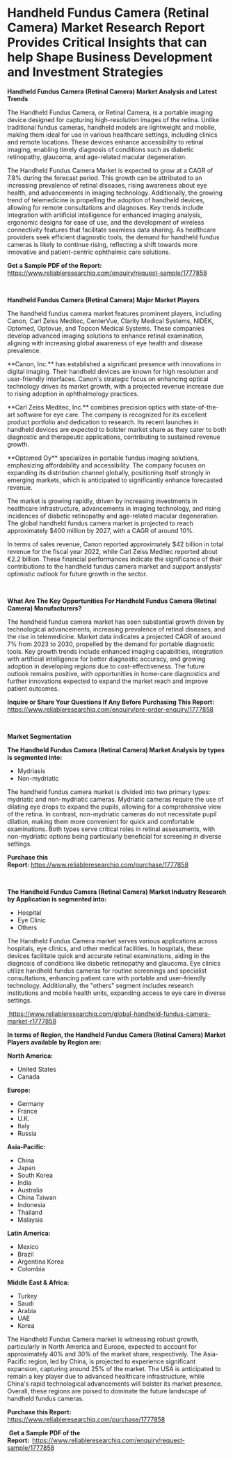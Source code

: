 <p><h1>Handheld Fundus Camera (Retinal Camera) Market Research Report Provides Critical Insights that can help Shape Business Development and Investment Strategies</h1></p><p><strong>Handheld Fundus Camera (Retinal Camera) Market Analysis and Latest Trends</strong></p>
<p><p>The Handheld Fundus Camera, or Retinal Camera, is a portable imaging device designed for capturing high-resolution images of the retina. Unlike traditional fundus cameras, handheld models are lightweight and mobile, making them ideal for use in various healthcare settings, including clinics and remote locations. These devices enhance accessibility to retinal imaging, enabling timely diagnosis of conditions such as diabetic retinopathy, glaucoma, and age-related macular degeneration.</p><p>The Handheld Fundus Camera Market is expected to grow at a CAGR of 7.8% during the forecast period. This growth can be attributed to an increasing prevalence of retinal diseases, rising awareness about eye health, and advancements in imaging technology. Additionally, the growing trend of telemedicine is propelling the adoption of handheld devices, allowing for remote consultations and diagnoses. Key trends include integration with artificial intelligence for enhanced imaging analysis, ergonomic designs for ease of use, and the development of wireless connectivity features that facilitate seamless data sharing. As healthcare providers seek efficient diagnostic tools, the demand for handheld fundus cameras is likely to continue rising, reflecting a shift towards more innovative and patient-centric ophthalmic care solutions.</p></p>
<p><strong>Get a Sample PDF of the Report:&nbsp;</strong> <a href="https://www.reliableresearchiq.com/enquiry/request-sample/1777858?utm_campaign=3538&utm_medium=2&utm_source=Github&utm_content=ia&utm_term=14042025&utm_id=handheld-fundus-camera-retinal-camera">https://www.reliableresearchiq.com/enquiry/request-sample/1777858</a></p>
<p>&nbsp;</p>
<p><strong>Handheld Fundus Camera (Retinal Camera) Major Market Players</strong></p>
<p><p>The handheld fundus camera market features prominent players, including Canon, Carl Zeiss Meditec, CenterVue, Clarity Medical Systems, NIDEK, Optomed, Optovue, and Topcon Medical Systems. These companies develop advanced imaging solutions to enhance retinal examination, aligning with increasing global awareness of eye health and disease prevalence.</p><p>**Canon, Inc.** has established a significant presence with innovations in digital imaging. Their handheld devices are known for high resolution and user-friendly interfaces. Canon's strategic focus on enhancing optical technology drives its market growth, with a projected revenue increase due to rising adoption in ophthalmology practices.</p><p>**Carl Zeiss Meditec, Inc.** combines precision optics with state-of-the-art software for eye care. The company is recognized for its excellent product portfolio and dedication to research. Its recent launches in handheld devices are expected to bolster market share as they cater to both diagnostic and therapeutic applications, contributing to sustained revenue growth.</p><p>**Optomed Oy** specializes in portable fundus imaging solutions, emphasizing affordability and accessibility. The company focuses on expanding its distribution channel globally, positioning itself strongly in emerging markets, which is anticipated to significantly enhance forecasted revenue.</p><p>The market is growing rapidly, driven by increasing investments in healthcare infrastructure, advancements in imaging technology, and rising incidences of diabetic retinopathy and age-related macular degeneration. The global handheld fundus camera market is projected to reach approximately $400 million by 2027, with a CAGR of around 10%. </p><p>In terms of sales revenue, Canon reported approximately $42 billion in total revenue for the fiscal year 2022, while Carl Zeiss Meditec reported about €2.2 billion. These financial performances indicate the significance of their contributions to the handheld fundus camera market and support analysts' optimistic outlook for future growth in the sector.</p></p>
<p>&nbsp;</p>
<p><strong>What Are The Key Opportunities For Handheld Fundus Camera (Retinal Camera) Manufacturers?</strong></p>
<p><p>The handheld fundus camera market has seen substantial growth driven by technological advancements, increasing prevalence of retinal diseases, and the rise in telemedicine. Market data indicates a projected CAGR of around 7% from 2023 to 2030, propelled by the demand for portable diagnostic tools. Key growth trends include enhanced imaging capabilities, integration with artificial intelligence for better diagnostic accuracy, and growing adoption in developing regions due to cost-effectiveness. The future outlook remains positive, with opportunities in home-care diagnostics and further innovations expected to expand the market reach and improve patient outcomes.</p></p>
<p><strong>Inquire or Share Your Questions If Any Before Purchasing This Report:</strong> <a href="https://www.reliableresearchiq.com/enquiry/pre-order-enquiry/1777858?utm_campaign=3538&utm_medium=2&utm_source=Github&utm_content=ia&utm_term=14042025&utm_id=handheld-fundus-camera-retinal-camera">https://www.reliableresearchiq.com/enquiry/pre-order-enquiry/1777858</a></p>
<p>&nbsp;</p>
<p><strong>Market Segmentation</strong></p>
<p><strong>The Handheld Fundus Camera (Retinal Camera) Market Analysis by types is segmented into:</strong></p>
<p><ul><li>Mydriasis</li><li>Non-mydriatic</li></ul></p>
<p><p>The handheld fundus camera market is divided into two primary types: mydriatic and non-mydriatic cameras. Mydriatic cameras require the use of dilating eye drops to expand the pupils, allowing for a comprehensive view of the retina. In contrast, non-mydriatic cameras do not necessitate pupil dilation, making them more convenient for quick and comfortable examinations. Both types serve critical roles in retinal assessments, with non-mydriatic options being particularly beneficial for screening in diverse settings.</p></p>
<p><strong>Purchase this Report:&nbsp;</strong><a href="https://www.reliableresearchiq.com/purchase/1777858?utm_campaign=3538&utm_medium=2&utm_source=Github&utm_content=ia&utm_term=14042025&utm_id=handheld-fundus-camera-retinal-camera">https://www.reliableresearchiq.com/purchase/1777858</a></p>
<p>&nbsp;</p>
<p><strong>The Handheld Fundus Camera (Retinal Camera) Market Industry Research by Application is segmented into:</strong></p>
<p><ul><li>Hospital</li><li>Eye Clinic</li><li>Others</li></ul></p>
<p><p>The Handheld Fundus Camera market serves various applications across hospitals, eye clinics, and other medical facilities. In hospitals, these devices facilitate quick and accurate retinal examinations, aiding in the diagnosis of conditions like diabetic retinopathy and glaucoma. Eye clinics utilize handheld fundus cameras for routine screenings and specialist consultations, enhancing patient care with portable and user-friendly technology. Additionally, the "others" segment includes research institutions and mobile health units, expanding access to eye care in diverse settings.</p></p>
<p><a href="https://www.reliableresearchiq.com/global-handheld-fundus-camera-market-r1777858?utm_campaign=3538&utm_medium=2&utm_source=Github&utm_content=ia&utm_term=14042025&utm_id=handheld-fundus-camera-retinal-camera">&nbsp;https://www.reliableresearchiq.com/global-handheld-fundus-camera-market-r1777858</a></p>
<p><strong>In terms of Region, the Handheld Fundus Camera (Retinal Camera) Market Players available by Region are:</strong></p>
<p>
    <p> <strong> North America: </strong>
        <ul>
            <li>United States</li>
            <li>Canada</li>
        </ul>
        </p> 
    <p> <strong> Europe: </strong>
        <ul>
            <li>Germany</li>
            <li>France</li>
            <li>U.K.</li>
            <li>Italy</li>
            <li>Russia</li>
        </ul>
        </p> 
    <p> <strong> Asia-Pacific: </strong>
        <ul>
            <li>China</li>
            <li>Japan</li>
            <li>South Korea</li>
            <li>India</li>
            <li>Australia</li>
            <li>China Taiwan</li>
            <li>Indonesia</li>
            <li>Thailand</li>
            <li>Malaysia</li>
        </ul>
        </p> 
    <p> <strong> Latin America: </strong>
        <ul>
            <li>Mexico</li>
            <li>Brazil</li>
            <li>Argentina Korea</li>
            <li>Colombia</li>
        </ul>
        </p> 
    <p> <strong> Middle East & Africa: </strong>
        <ul>
            <li>Turkey</li>
            <li>Saudi</li>
            <li>Arabia</li>
            <li>UAE</li>
            <li>Korea</li>
        </ul>
    </p>
    </p>
<p><p>The Handheld Fundus Camera market is witnessing robust growth, particularly in North America and Europe, expected to account for approximately 40% and 30% of the market share, respectively. The Asia-Pacific region, led by China, is projected to experience significant expansion, capturing around 25% of the market. The USA is anticipated to remain a key player due to advanced healthcare infrastructure, while China's rapid technological advancements will bolster its market presence. Overall, these regions are poised to dominate the future landscape of handheld fundus cameras.</p></p>
<p><strong>Purchase this Report: </strong><a href="https://www.reliableresearchiq.com/purchase/1777858?utm_campaign=3538&utm_medium=2&utm_source=Github&utm_content=ia&utm_term=14042025&utm_id=handheld-fundus-camera-retinal-camera">https://www.reliableresearchiq.com/purchase/1777858</a></p>
<p>&nbsp;<strong>Get a Sample PDF of the Report:&nbsp;&nbsp;</strong><a href="https://www.reliableresearchiq.com/enquiry/request-sample/1777858?utm_campaign=3538&utm_medium=2&utm_source=Github&utm_content=ia&utm_term=14042025&utm_id=handheld-fundus-camera-retinal-camera">https://www.reliableresearchiq.com/enquiry/request-sample/1777858</a></p>
<p><strong></strong></p>
<p><p></p><p></p><p></p></p>